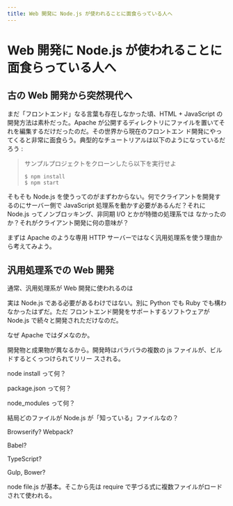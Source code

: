 ```yaml
---
title: Web 開発に Node.js が使われることに面食らっている人へ
---
```


# Web 開発に Node.js が使われることに面食らっている人へ

## 古の Web 開発から突然現代へ

まだ「フロントエンド」なる言葉も存在しなかった頃、HTML + JavaScript の開発方法は素朴だった。Apache
が公開するディレクトリにファイルを置いてそれを編集するだけだったのだ。その世界から現在のフロントエン
ド開発にやってくると非常に面食らう。典型的なチュートリアルは以下のようになっているだろう :

> サンプルプロジェクトをクローンしたら以下を実行せよ
>
>   ```shell-session
>   $ npm install
>   $ npm start
>   ```

そもそも Node.js を使うってのがまずわからない。何でクライアントを開発するのにサーバー側で JavaScript
処理系を動かす必要があるんだ？それに Node.js ってノンブロッキング、非同期 I/O とかが特徴の処理系では
なかったのか？それがクライアント開発に何の意味が？



まずは Apache のような専用 HTTP サーバーではなく汎用処理系を使う理由から考えてみよう。

## 汎用処理系での Web 開発

通常、汎用処理系が Web 開発に使われるのは

実は Node.js である必要があるわけではない。別に Python でも Ruby でも構わなかったはずだ。ただ
フロントエンド開発をサポートするソフトウェアが Node.js で続々と開発されただけなのだ。

なぜ Apache ではダメなのか。

開発物と成果物が異なるから。開発時はバラバラの複数の js ファイルが、ビルドするとくっつけられてリリー
スされる。

node install って何？

package.json って何？

node\_modules って何？

結局どのファイルが Node.js が「知っている」ファイルなの？

Browserify? Webpack?

Babel?

TypeScript?

Gulp, Bower?

node file.js が基本。そこから先は require で芋づる式に複数ファイルがロードされて使われる。


